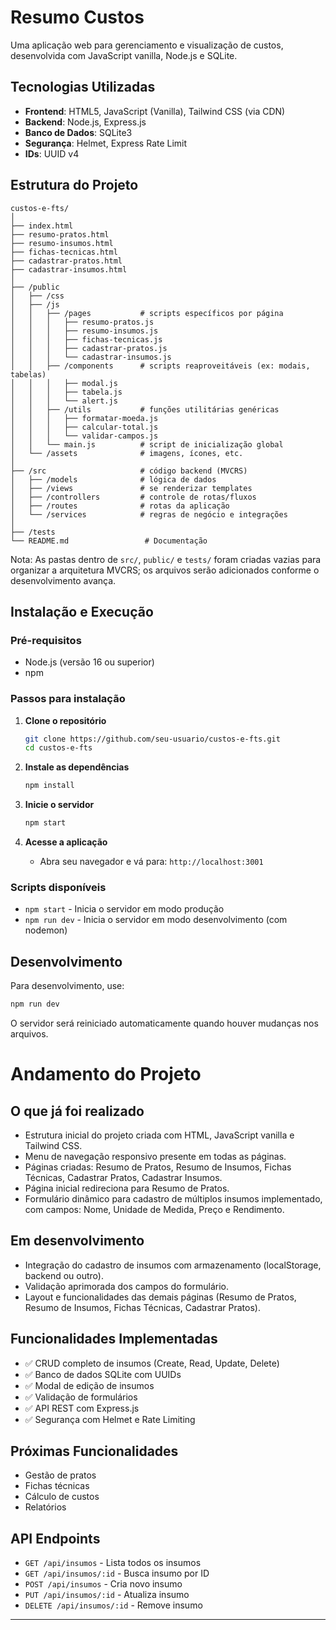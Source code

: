 # Resumo Custos

Uma aplicação web para gerenciamento e visualização de custos, desenvolvida com JavaScript vanilla, Node.js e SQLite.

## Tecnologias Utilizadas

- **Frontend**: HTML5, JavaScript (Vanilla), Tailwind CSS (via CDN)
- **Backend**: Node.js, Express.js
- **Banco de Dados**: SQLite3
- **Segurança**: Helmet, Express Rate Limit
- **IDs**: UUID v4

## Estrutura do Projeto

```
custos-e-fts/
│
├── index.html
├── resumo-pratos.html
├── resumo-insumos.html
├── fichas-tecnicas.html
├── cadastrar-pratos.html
├── cadastrar-insumos.html
│
├── /public
│   ├── /css
│   ├── /js
│   │   ├── /pages           # scripts específicos por página
│   │   │   ├── resumo-pratos.js
│   │   │   ├── resumo-insumos.js
│   │   │   ├── fichas-tecnicas.js
│   │   │   ├── cadastrar-pratos.js
│   │   │   └── cadastrar-insumos.js
│   │   ├── /components      # scripts reaproveitáveis (ex: modais, tabelas)
│   │   │   ├── modal.js
│   │   │   ├── tabela.js
│   │   │   └── alert.js
│   │   ├── /utils           # funções utilitárias genéricas
│   │   │   ├── formatar-moeda.js
│   │   │   ├── calcular-total.js
│   │   │   └── validar-campos.js
│   │   └── main.js          # script de inicialização global
│   └── /assets              # imagens, ícones, etc.
│
├── /src                     # código backend (MVCRS)
│   ├── /models              # lógica de dados
│   ├── /views               # se renderizar templates
│   ├── /controllers         # controle de rotas/fluxos
│   ├── /routes              # rotas da aplicação
│   └── /services            # regras de negócio e integrações
│
├── /tests
└── README.md                 # Documentação
```

Nota: As pastas dentro de `src/`, `public/` e `tests/` foram criadas vazias para organizar a arquitetura MVCRS; os arquivos serão adicionados conforme o desenvolvimento avança.

## Instalação e Execução

### Pré-requisitos
- Node.js (versão 16 ou superior)
- npm

### Passos para instalação

1. **Clone o repositório**
   ```bash
   git clone https://github.com/seu-usuario/custos-e-fts.git
   cd custos-e-fts
   ```

2. **Instale as dependências**
   ```bash
   npm install
   ```

3. **Inicie o servidor**
   ```bash
   npm start
   ```

4. **Acesse a aplicação**
   - Abra seu navegador e vá para: `http://localhost:3001`

### Scripts disponíveis

- `npm start` - Inicia o servidor em modo produção
- `npm run dev` - Inicia o servidor em modo desenvolvimento (com nodemon)

## Desenvolvimento

Para desenvolvimento, use:
```bash
npm run dev
```

O servidor será reiniciado automaticamente quando houver mudanças nos arquivos.

# Andamento do Projeto

## O que já foi realizado
- Estrutura inicial do projeto criada com HTML, JavaScript vanilla e Tailwind CSS.
- Menu de navegação responsivo presente em todas as páginas.
- Páginas criadas: Resumo de Pratos, Resumo de Insumos, Fichas Técnicas, Cadastrar Pratos, Cadastrar Insumos.
- Página inicial redireciona para Resumo de Pratos.
- Formulário dinâmico para cadastro de múltiplos insumos implementado, com campos: Nome, Unidade de Medida, Preço e Rendimento.

## Em desenvolvimento
- Integração do cadastro de insumos com armazenamento (localStorage, backend ou outro).
- Validação aprimorada dos campos do formulário.
- Layout e funcionalidades das demais páginas (Resumo de Pratos, Resumo de Insumos, Fichas Técnicas, Cadastrar Pratos).

## Funcionalidades Implementadas
- ✅ CRUD completo de insumos (Create, Read, Update, Delete)
- ✅ Banco de dados SQLite com UUIDs
- ✅ Modal de edição de insumos
- ✅ Validação de formulários
- ✅ API REST com Express.js
- ✅ Segurança com Helmet e Rate Limiting

## Próximas Funcionalidades
- Gestão de pratos
- Fichas técnicas
- Cálculo de custos
- Relatórios

## API Endpoints

- `GET /api/insumos` - Lista todos os insumos
- `GET /api/insumos/:id` - Busca insumo por ID
- `POST /api/insumos` - Cria novo insumo
- `PUT /api/insumos/:id` - Atualiza insumo
- `DELETE /api/insumos/:id` - Remove insumo

---